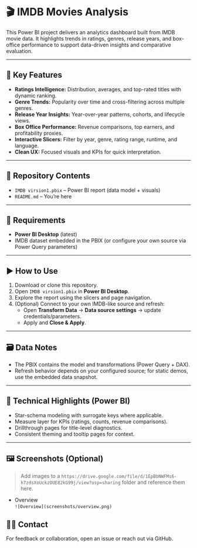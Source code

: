 # 🎬 IMDB Movies Analysis

This Power BI project delivers an analytics dashboard built from IMDB movie data. It highlights trends in ratings, genres, release years, and box-office performance to support data-driven insights and comparative evaluation.

---

## 🚀 Key Features

- **Ratings Intelligence:** Distribution, averages, and top-rated titles with dynamic ranking.
- **Genre Trends:** Popularity over time and cross-filtering across multiple genres.
- **Release Year Insights:** Year-over-year patterns, cohorts, and lifecycle views.
- **Box Office Performance:** Revenue comparisons, top earners, and profitability proxies.
- **Interactive Slicers:** Filter by year, genre, rating range, runtime, and language.
- **Clean UX:** Focused visuals and KPIs for quick interpretation.

---

## 📁 Repository Contents

- `IMDB virsion1.pbix` – Power BI report (data model + visuals)
- `README.md` – You’re here

---

## 🧰 Requirements

- **Power BI Desktop** (latest)
- IMDB dataset embedded in the PBIX (or configure your own source via Power Query parameters)

---

## ▶️ How to Use

1. Download or clone this repository.
2. Open `IMDB virsion1.pbix` in **Power BI Desktop**.
3. Explore the report using the slicers and page navigation.
4. (Optional) Connect to your own IMDB-like source and refresh:
   - Open **Transform Data** → **Data source settings** → update credentials/parameters.
   - Apply and **Close & Apply**.

---

## 🗃️ Data Notes

- The PBIX contains the model and transformations (Power Query + DAX).
- Refresh behavior depends on your configured source; for static demos, use the embedded data snapshot.

---

## 🔧 Technical Highlights (Power BI)

- Star-schema modeling with surrogate keys where applicable.
- Measure layer for KPIs (ratings, counts, revenue comparisons).
- Drillthrough pages for title-level diagnostics.
- Consistent theming and tooltip pages for context.


----
## 🖼️ Screenshots (Optional)

> Add images to a `https://drive.google.com/file/d/1EpBbNWFMs6-h7zdsXoUckzOUE82kG99j/view?usp=sharing` folder and reference them here.

- Overview  
  `![Overview](screenshots/overview.png)`



## 🙋‍♀️ Contact

For feedback or collaboration, open an issue or reach out via GitHub.
